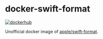docker-swift-format
====
[![dockerhub](https://img.shields.io/docker/automated/mtgto/swift-format.svg)](https://hub.docker.com/r/mtgto/swift-format/)

Unofficial docker image of [apple/swift-format](https://github.com/apple/swift-format).
